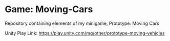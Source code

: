 # Game: Moving-Cars
Repository containing elements of my minigame, Prototype: Moving Cars

Unity Play Link: https://play.unity.com/mg/other/prototype-moving-vehicles
